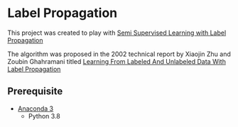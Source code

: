 # Label Propagation
This project was created to play with [Semi Supervised Learning with Label Propagation](https://machinelearningmastery.com/semi-supervised-learning-with-label-propagation/)

The algorithm was proposed in the 2002 technical report by Xiaojin Zhu and Zoubin Ghahramani titled [Learning From Labeled And Unlabeled Data With Label Propagation](http://pages.cs.wisc.edu/~jerryzhu/pub/CMU-CALD-02-107.pdf)

## Prerequisite
* [Anaconda 3](https://www.anaconda.com/products/individual#Downloads)
    * Python 3.8